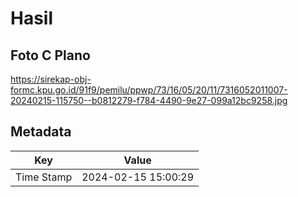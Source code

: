 # Hasil

## Foto C Plano

https://sirekap-obj-formc.kpu.go.id/91f9/pemilu/ppwp/73/16/05/20/11/7316052011007-20240215-115750--b0812279-f784-4490-9e27-099a12bc9258.jpg


## Metadata

| Key        | Value               |
| ---------- | ------------------- |
| Time Stamp | 2024-02-15 15:00:29 |



